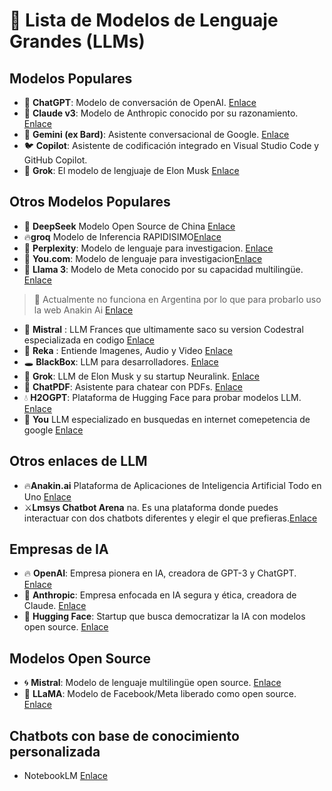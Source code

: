 # 🤖 Lista de Modelos de Lenguaje Grandes (LLMs)

## Modelos Populares
- 🧠 **ChatGPT**: Modelo de conversación de OpenAI. [Enlace](https://chat.openai.com)
- 🦾 **Claude v3**: Modelo de Anthropic conocido por su razonamiento. [Enlace](https://www.anthropic.com)
- 🔭 **Gemini (ex Bard)**: Asistente conversacional de Google. [Enlace](https://bard.google.com)
- 🐦 **Copilot**: Asistente de codificación integrado en Visual Studio Code y GitHub Copilot.
- 🧠 **Grok**: El modelo de lengjuaje de Elon Musk [Enlace](https://grok.com/)

## Otros Modelos Populares

- 🧩 **DeepSeek** Modelo Open Source de China [Enlace](https://chat.deepseek.com/)
- 🔥**groq** Modelo de Inferencia RAPIDISIMO[Enlace](https://groq.com/)
- 🧩 **Perplexity**: Modelo de lenguaje para investigacion. [Enlace](https://www.anthropic.com/product)
- 🧩 **You.com**: Modelo de lenguaje para investigacion[Enlace](https://you.com/)
- 🦙 **Llama 3**: Modelo de Meta conocido por su capacidad multilingüe. [Enlace](https://llama.meta.com/llama3/)
> 🦙 Actualmente no funciona en Argentina por lo que para probarlo uso la web Anakin Ai [Enlace](https://app.anakin.ai/)
- 🥐 **Mistral** : LLM Frances que ultimamente saco su version Codestral especializada en codigo [Enlace](https://chat.mistral.ai/)
- 🧠  **Reka** : Entiende Imagenes, Audio y Video [Enlace](chat.reka.ai)
- 🕳️ **BlackBox**: LLM para desarrolladores. [Enlace](https://github.com/blackbox-ai/blackbox)
- 🧠 **Grok**: LLM de Elon Musk y su startup Neuralink. [Enlace](https://www.neuralink.com/)
- 📄 **ChatPDF**: Asistente para chatear con PDFs. [Enlace](https://www.chatpdf.com/)
- 💧 **H2OGPT**: Plataforma de Hugging Face para probar modelos LLM. [Enlace](https://huggingface.co/spaces/ANThingNULL/h2ogpt)
- 🧠 **You** LLM especializado en busquedas en internet comepetencia de google [Enlace](https://you.com/)

## Otros enlaces de LLM

- 🔥**Anakin.ai** Plataforma de Aplicaciones de Inteligencia Artificial Todo en Uno [Enlace](https://anakin.ai/)
- ⚔️**Lmsys Chatbot Arena** na. Es una plataforma donde puedes interactuar con dos chatbots diferentes y elegir el que prefieras.[Enlace](https://chat.lmsys.org/)

## Empresas de IA
- 🔥 **OpenAI**: Empresa pionera en IA, creadora de GPT-3 y ChatGPT. [Enlace](https://openai.com)
- 👤 **Anthropic**: Empresa enfocada en IA segura y ética, creadora de Claude. [Enlace](https://www.anthropic.com)
- 🤗 **Hugging Face**: Startup que busca democratizar la IA con modelos open source. [Enlace](https://huggingface.co)

## Modelos Open Source
- 🌀 **Mistral**: Modelo de lenguaje multilingüe open source. [Enlace](https://github.com/microsoft/mistral)
- 🦙 **LLaMA**: Modelo de Facebook/Meta liberado como open source. [Enlace](https://ai.facebook.com/blog/introducing-llama-open-and-closed-source-modelos/)

## Chatbots con base de conocimiento personalizada

- NotebookLM [Enlace](https://notebooklm.google.com/)

